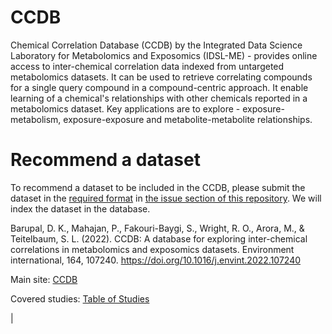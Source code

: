 # CCDB

Chemical Correlation Database (CCDB) by the Integrated Data Science Laboratory for Metabolomics and Exposomics (IDSL-ME) -  provides online access to inter-chemical correlation data indexed from untargeted metabolomics datasets. It can be used to retrieve correlating compounds for a single query compound in a compound-centric approach. It enable learning of a chemical's relationships with other chemicals reported in a metabolomics dataset. Key applications are to explore - exposure-metabolism, exposure-exposure and metabolite-metabolite relationships. 

# Recommend a dataset

To recommend a dataset to be included in the CCDB, please submit the dataset in the [required format](https://github.com/idslme/chemcordb/blob/main/MTBSL204_INPUT.xlsx) in [the issue section of this repository](https://github.com/idslme/chemcordb/issues). We will index the dataset in the database. 

Barupal, D. K., Mahajan, P., Fakouri-Baygi, S., Wright, R. O., Arora, M., & Teitelbaum, S. L. (2022). CCDB: A database for exploring inter-chemical correlations in metabolomics and exposomics datasets. Environment international, 164, 107240. https://doi.org/10.1016/j.envint.2022.107240 

Main site: [CCDB](https://ccdb.idsl.me/) 

Covered studies: [Table of Studies](https://github.com/idslme/CCDB/wiki)





|
